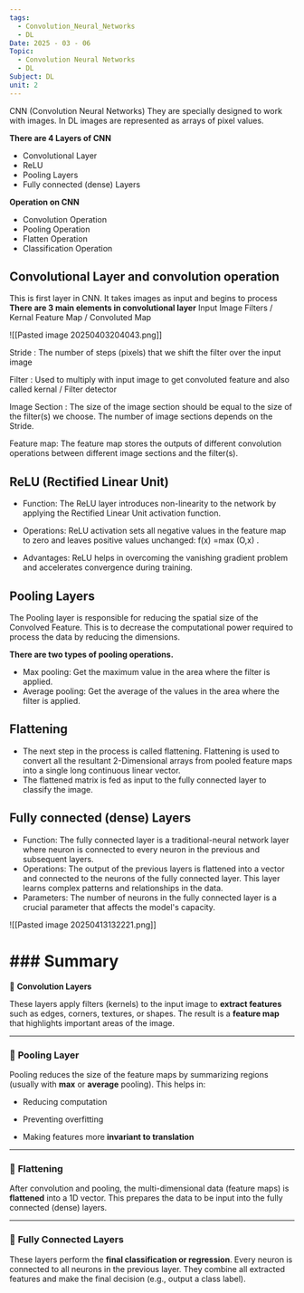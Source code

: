 ```yaml
---
tags:
  - Convolution_Neural_Networks
  - DL
Date: 2025 - 03 - 06
Topic:
  - Convolution Neural Networks
  - DL
Subject: DL
unit: 2
---
```

CNN (Convolution Neural Networks)
	They are specially designed to work with images. In DL images are represented as arrays of pixel values.

**There are 4 Layers of CNN**

- Convolutional Layer
- ReLU
- Pooling Layers
- Fully connected (dense) Layers


**Operation on CNN**

- Convolution Operation
- Pooling Operation
- Flatten Operation
- Classification Operation

## Convolutional Layer and convolution operation

This is first layer in CNN. It takes images as input and begins to process
	**There are 3 main elements in convolutional layer**
		Input Image
		Filters / Kernal
		Feature Map / Convoluted Map


![[Pasted image 20250403204043.png]]

Stride : The number of steps (pixels) that we shift the filter over the input image

Filter : Used to multiply with input image to get convoluted feature and also called kernal / Filter detector

Image Section :  The size of the image section should be equal to the size of the
filter(s) we choose. The number of image sections depends on the Stride.

Feature map: The feature map stores the outputs of different convolution
operations between different image sections and the filter(s).


## ReLU (Rectified Linear Unit)

- Function: The ReLU layer introduces non-linearity to the network by applying the Rectified Linear Unit activation function.

- Operations: ReLU activation sets all negative values in the feature map to zero and leaves positive values unchanged: f(x) =max (O,x) .

- Advantages: ReLU helps in overcoming the vanishing gradient problem and accelerates convergence during training.


## Pooling Layers

The Pooling layer is responsible for reducing the spatial size of the Convolved
Feature. This is to decrease the computational power required to process the data
by reducing the dimensions.

**There are two types of pooling operations.**

 - Max pooling: Get the maximum value in the area where the filter is applied.
 - Average pooling: Get the average of the values in the area where the filter is applied.


## Flattening

 - The next step in the process is called flattening. Flattening is used to convert all the resultant 2-Dimensional arrays from pooled feature maps into a single long continuous linear vector.
 - The flattened matrix is fed as input to the fully connected layer to classify the image.


## Fully connected (dense) Layers


-  Function: The fully connected layer is a traditional-neural network layer where neuron is connected to every neuron in the previous and subsequent layers.
-  Operations: The output of the previous layers is flattened into a vector and connected to the neurons of the fully connected layer. This layer learns complex patterns and relationships in the data.
 -  Parameters: The number of neurons in the fully connected layer is a crucial parameter that affects the model's capacity.

![[Pasted image 20250413132221.png]]


# ###  Summary

🔹 **Convolution Layers**

These layers apply filters (kernels) to the input image to **extract features** such as edges, corners, textures, or shapes. The result is a **feature map** that highlights important areas of the image.

---

### 🔹 **Pooling Layer**

Pooling reduces the size of the feature maps by summarizing regions (usually with **max** or **average** pooling). This helps in:

- Reducing computation
    
- Preventing overfitting
    
- Making features more **invariant to translation**
    

---

### 🔹 **Flattening**

After convolution and pooling, the multi-dimensional data (feature maps) is **flattened** into a 1D vector. This prepares the data to be input into the fully connected (dense) layers.

---

### 🔹 **Fully Connected Layers**

These layers perform the **final classification or regression**. Every neuron is connected to all neurons in the previous layer. They combine all extracted features and make the final decision (e.g., output a class label).